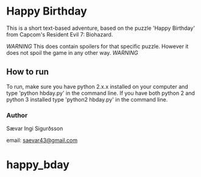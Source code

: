 # Happy Birthday
This is a short text-based adventure, based on the puzzle 'Happy Birthday' from Capcom's Resident Evil 7: Biohazard.

*WARNING* This does contain spoilers for that specific puzzle. However it does not spoil the game in any other way. *WARNING*

## How to run
To run, make sure you have python 2.x.x installed on your computer and type 'python hbday.py' in the command line. If you have both python 2 and python 3 installed type 'python2 hbday.py' in the command line.

### Author
Sævar Ingi Sigurðsson

email: saevar43@gmail.com
# happy_bday
